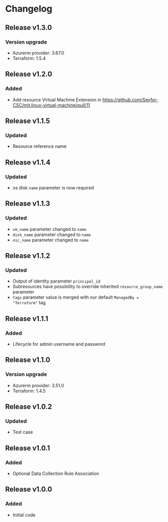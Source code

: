 # Changelog

## Release v1.3.0

### Version upgrade
-	Azurerm provider: 3.67.0
-	Terraform: 1.5.4
   
## Release v1.2.0

### Added
* Add resource Virtual Machine Extension in https://github.com/Seyfor-CSC/mit.linux-virtual-machine/pull/11
   
## Release v1.1.5

### Updated
- Resource reference name
   
## Release v1.1.4

### Updated
-  os disk `name` parameter is now required

   
## Release v1.1.3

### Updated
- `vm_name` parameter changed to `name`
- `disk_name` parameter changed to  `name`
- `nic_name` parameter changed to  `name`
   
## Release v1.1.2

### Updated
- Output of identity parameter `principal_id` 
- Subresources have possibility to override inherited `resource_group_name` parameter
- `tags` parameter value is merged with our default `ManagedBy = "Terraform"` tag
   
## Release v1.1.1

### Added
- Lifecycle for admin username and password
   
## Release v1.1.0

### Version upgrade
- Azurerm provider: 3.51.0
- Terraform: 1.4.5
   
## Release v1.0.2

### Updated
- Test case
   
## Release v1.0.1

### Added
- Optional Data Collection Rule Association
   
## Release v1.0.0

### Added

- Initial code
   